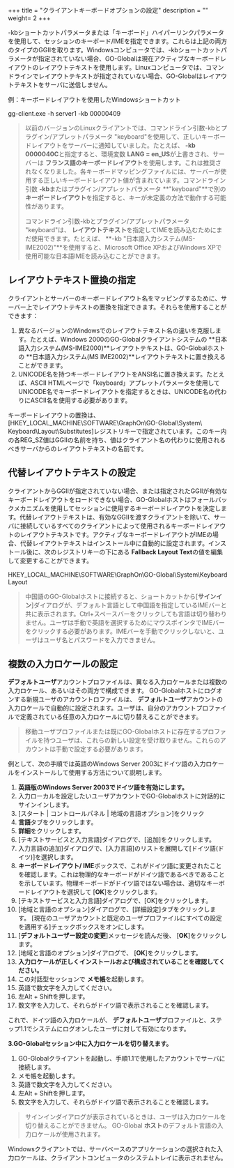 +++
title = "クライアントキーボードオプションの設定"
description = ""
weight= 2
+++

-kbショートカットパラメータまたは「キーボード」ハイパーリンクパラメータを使用して、セッションのキーボード/IMEを指定できます。これらは上記の両方のタイプのGGIIを取ります。Windowsコンピュータでは、-kbショートカットパラメータが指定されていない場合、GO-Globalは現在アクティブなキーボードレイアウトのレイアウトテキストを使用します。Linuxコンピュータでは、コマンドラインでレイアウトテキストが指定されていない場合、GO-Globalはレイアウトテキストをサーバに送信しません。

例：キーボードレイアウトを使用したWindowsショートカット

gg-client.exe -h server1 -kb 00000409

>以前のバージョンのLinuxクライアントでは、コマンドライン引数-kbとプラグイン/アプレットパラメータ "keyboard"を使用して、正しいキーボードレイアウトをサーバーに通知していました。たとえば、 **-kb 0000040C**と指定すると、環境変数 **LANG = en_US**が上書きされ、サーバーは **フランス語のキーボードレイアウト**を使用します。これは推奨されなくなりました。各キーボードマッピングファイルには、サーバーが使用する正しいキーボードレイアウト値が含まれています。コマンドライン引数 **-kb**またはプラグイン/アプレットパラメータ **"keyboard"**で別の **キーボードレイアウト**を指定すると、キーが未定義の方法で動作する可能性があります。
>
>コマンドライン引数-kbとプラグイン/アプレットパラメータ "keyboard"は、 **レイアウトテキスト**を指定してIMEを読み込むためにまだ使用できます。たとえば、 **-kb "日本語入力システム(MS-IME2002)"**を使用すると、Microsoft Office XPおよびWindows XPで使用可能な日本語IMEを読み込むことができます。

## レイアウトテキスト置換の指定

クライアントとサーバーのキーボードレイアウト名をマッピングするために、サーバー上でレイアウトテキストの置換を指定できます。それらを使用することができます：

1. 異なるバージョンのWindowsでのレイアウトテキスト名の違いを克服します。たとえば、Windows 2000のGO-Globalクライアントシステムの **日本語入力システム(MS-IME2000)**レイアウトテキストは、GO-Globalホストの **日本語入力システム(MS IME2002)**レイアウトテキストに置き換えることができます。
2. UNICODE名を持つキーボードレイアウトをANSI名に置き換えます。たとえば、ASCII HTMLページで「keyboard」アプレットパラメータを使用してUNICODE名でキーボードレイアウトを指定するときは、UNICODE名の代わりにASCII名を使用する必要があります。

キーボードレイアウトの置換は、[HKEY_LOCAL_MACHINE\SOFTWARE\GraphOn\GO-Global\System\ Keyboard\Layout\Substitutes]レジストリキーで指定されています。このキー内の各REG_SZ値はGGIIの名前を持ち、値はクライアント名の代わりに使用されるべきサーバからのレイアウトテキストの名前です。

## 代替レイアウトテキストの設定

クライアントからGGIIが指定されていない場合、または指定されたGGIIが有効なキーボードレイアウトをロードできない場合、GO-Globalホストはフォールバックメカニズムを使用してセッションに使用するキーボードレイアウトを決定します。代替レイアウトテキストは、有効なGGIIを渡すクライアントを除いて、サーバに接続しているすべてのクライアントによって使用されるキーボードレイアウトのレイアウトテキストです。アクティブなキーボードレイアウトがIMEの場合、代替レイアウトテキストはインストール中に自動的に設定されます。インストール後に、次のレジストリキーの下にある **Fallback Layout Text**の値を編集して変更することができます。

HKEY_LOCAL_MACHINE\SOFTWARE\GraphOn\GO-Global\System\Keyboard Layout

>中国語のGO-Globalホストに接続すると、ショートカットから[**サインイン**]ダイアログが、デフォルト言語として中国語を指定しているIMEバーと共に表示されます。Ctrl+スペースバーをクリックしても言語は切り替わりません。ユーザは手動で英語を選択するためにマウスポインタでIMEバーをクリックする必要があります。IMEバーを手動でクリックしないと、ユーザはユーザ名とパスワードを入力できません。

## 複数の入力ロケールの設定

**デフォルトユーザ**アカウントプロファイルは、異なる入力ロケールまたは複数の入力ロケール、あるいはその両方で構成できます。 GO-Globalホストにログオンする新規ユーザのアカウントロファイルは、 **デフォルトユーザ**アカウントの入力ロケールで自動的に設定されます。ユーザは、自分のアカウントプロファイルで定義されている任意の入力ロケールに切り替えることができます。

>移動ユーザプロファイルまたは既にGO-Globalホストに存在するプロファイルを持つユーザは、これらの新しい設定を受け取りません。これらのアカウントは手動で設定する必要があります。

例として、次の手順では英語のWindows Server 2003にドイツ語の入力ロケールをインストールして使用する方法について説明します。

1. **英語版のWindows Server 2003でドイツ語を有効にします。**
  1. 入力ローカルを設定したいユーザアカウントでGO-Globalホストに対話的にサインインします。
  2. [スタート | コントロールパネル | 地域の言語オプション]をクリック
  3. **言語**タブをクリックします。
  4. **詳細**をクリックします。
  5. [テキストサービスと入力言語]ダイアログで、[追加]をクリックします。
  6. 入力言語の追加]ダイアログで、[入力言語]のリストを展開して[ドイツ語(ドイツ)]を選択します。
  7. **キーボードレイアウト/ IME**ボックスで、これがドイツ語に変更されたことを確認します。これは物理的なキーボードがドイツ語であるべきであることを示しています。物理キーボードがドイツ語ではない場合は、適切なキーボードレイアウトを選択して [**OK**]をクリックします。
  8. [テキストサービスと入力言語]ダイアログで、[OK]をクリックします。
  9. [地域と言語のオプション]ダイアログで、[詳細設定]タブをクリックします。 [現在のユーザアカウントと既定のユーザプロファイルにすべての設定を適用する]チェックボックスをオンにします。
  10. [**デフォルトユーザー設定の変更**]メッセージを読んだ後、 [**OK**]をクリックします。
  11. [地域と言語のオプション]ダイアログで、 [**OK**]をクリックします。 
2. **入力ロケールが正しくインストールおよび構成されていることを確認してください。**
  1. この対話型セッションで **メモ帳**を起動します。
  2. 英語で数文字を入力してください。
  3. 左Alt + Shiftを押します。
  4. 数文字を入力して、それらがドイツ語で表示されることを確認します。

これで、ドイツ語の入力ロケールが、 **デフォルトユーザ**プロファイルと、ステップ1.1でシステムにログオンしたユーザに対して有効になります。

**3.GO-Globalセッション中に入力ロケールを切り替えます。**

1. GO-Globalクライアントを起動し、手順1.1で使用したアカウントでサーバに接続します。
2. メモ帳を起動します。
3. 英語で数文字を入力してください。
4. 左Alt + Shiftを押します。
5. 数文字を入力して、それらがドイツ語で表示されることを確認します。

>サインインダイアログが表示されているときは、ユーザは入力ロケールを切り替えることができません。 GO-Global **ホスト**のデフォルト言語の入力ロケールが使用されます。

Windowsクライアントでは、サーバベースのアプリケーションの選択された入力ロケールは、クライアントコンピュータのシステムトレイに表示されません。